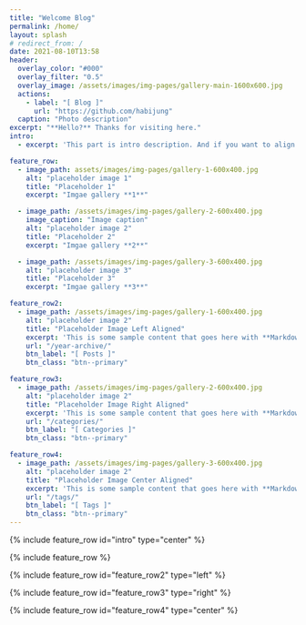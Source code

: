 ```yaml
---
title: "Welcome Blog"
permalink: /home/
layout: splash
# redirect_from: /
date: 2021-08-10T13:58
header:
  overlay_color: "#000"
  overlay_filter: "0.5"
  overlay_image: /assets/images/img-pages/gallery-main-1600x600.jpg
  actions:
    - label: "[ Blog ]"
      url: "https://github.com/habijung"
  caption: "Photo description"
excerpt: "**Hello?** Thanks for visiting here."
intro: 
  - excerpt: 'This part is intro description. And if you want to align text, then you can apply centered with `type="center"`'

feature_row:
  - image_path: assets/images/img-pages/gallery-1-600x400.jpg
    alt: "placeholder image 1"
    title: "Placeholder 1"
    excerpt: "Imgae gallery **1**"

  - image_path: /assets/images/img-pages/gallery-2-600x400.jpg
    image_caption: "Image caption"
    alt: "placeholder image 2"
    title: "Placeholder 2"
    excerpt: "Imgae gallery **2**"

  - image_path: /assets/images/img-pages/gallery-3-600x400.jpg
    alt: "placeholder image 3"
    title: "Placeholder 3"
    excerpt: "Imgae gallery **3**"

feature_row2:
  - image_path: /assets/images/img-pages/gallery-1-600x400.jpg
    alt: "placeholder image 2"
    title: "Placeholder Image Left Aligned"
    excerpt: 'This is some sample content that goes here with **Markdown** formatting. Left aligned with `type="left"`'
    url: "/year-archive/"
    btn_label: "[ Posts ]"
    btn_class: "btn--primary"

feature_row3:
  - image_path: /assets/images/img-pages/gallery-2-600x400.jpg
    alt: "placeholder image 2"
    title: "Placeholder Image Right Aligned"
    excerpt: 'This is some sample content that goes here with **Markdown** formatting. Right aligned with `type="right"`'
    url: "/categories/"
    btn_label: "[ Categories ]"
    btn_class: "btn--primary"

feature_row4:
  - image_path: /assets/images/img-pages/gallery-3-600x400.jpg
    alt: "placeholder image 2"
    title: "Placeholder Image Center Aligned"
    excerpt: 'This is some sample content that goes here with **Markdown** formatting. Centered with `type="center"`'
    url: "/tags/"
    btn_label: "[ Tags ]"
    btn_class: "btn--primary"
---
```


{% include feature_row id="intro" type="center" %}

{% include feature_row %}

{% include feature_row id="feature_row2" type="left" %}

{% include feature_row id="feature_row3" type="right" %}

{% include feature_row id="feature_row4" type="center" %}
